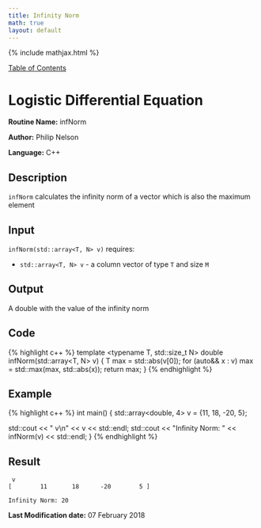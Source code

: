 ```yaml
---
title: Infinity Norm
math: true
layout: default
---
```


{% include mathjax.html %}

<a href="https://philipnelson5.github.io/MATH5620/SoftwareManual"> Table of Contents </a>
# Logistic Differential Equation

**Routine Name:** infNorm

**Author:** Philip Nelson

**Language:** C++

## Description

`infNorm` calculates the infinity norm of a vector which is also the maximum element

## Input

`infNorm(std::array<T, N> v)` requires:

* `std::array<T, N> v` - a column vector of type `T` and size `M`

## Output

A double with the value of the infinity norm

## Code
{% highlight c++ %}
template <typename T, std::size_t N>
double infNorm(std::array<T, N> v)
{
  T max = std::abs(v[0]);
  for (auto&& x : v)
    max = std::max(max, std::abs(x));
  return max;
}
{% endhighlight %}

## Example
{% highlight c++ %}
int main()
{
  std::array<double, 4> v = {11, 18, -20, 5};

  std::cout << " v\n" << v << std::endl;
  std::cout << "Infinity Norm: " << infNorm(v) << std::endl;
}
{% endhighlight %}

## Result
```
 v
[        11       18      -20        5 ]

Infinity Norm: 20
```

**Last Modification date:** 07 February 2018
